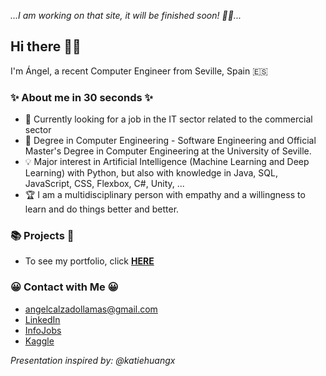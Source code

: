 _...I am working on that site, it will be finished soon! 👷‍♂️..._

## Hi there :raising_hand_man:

I'm Ángel, a recent Computer Engineer from Seville, Spain :es:

### ✨ About me in 30 seconds ✨

* :eyes: Currently looking for a job in the IT sector related to the commercial sector
* :book: Degree in Computer Engineering - Software Engineering and Official Master's Degree in Computer Engineering at the University of Seville.
* :bulb: Major interest in Artificial Intelligence (Machine Learning and Deep Learning) with Python, but also with knowledge in Java, SQL, JavaScript, CSS, Flexbox, C#, Unity, ...
* :trophy: I am a multidisciplinary person with empathy and a willingness to learn and do things better and better.

### 📚 Projects 🎨  

- To see my portfolio, click **[HERE](https://github.com/angelcalzadollamas/Portfolio-Guide)**

### 😀 Contact with Me 😀
- angelcalzadollamas@gmail.com
- [LinkedIn](https://www.linkedin.com/in/%C3%A1ngel-manuel-calzado-llamas-449019172)
- [InfoJobs](https://www.infojobs.net/candidate/cv/view/index.xhtml?dgv=1562939243173847639)
- [Kaggle](https://www.kaggle.com/angelcalzado)
  
  
  
  
*Presentation inspired by: @katiehuangx*

